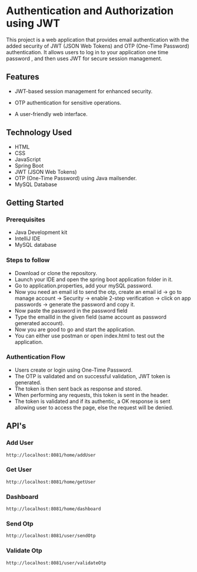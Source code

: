 
# Authentication and Authorization using JWT



This project is a web application that provides email authentication with the added security of JWT (JSON Web Tokens) and OTP (One-Time Password) authentication. It allows users to log in to your application one time password , and then uses JWT for secure session management. 
## Features

* JWT-based session management for enhanced security.

* OTP authentication for sensitive operations.

* A user-friendly web interface.


## Technology Used

* HTML
* CSS
* JavaScript
* Spring Boot
* JWT (JSON Web Tokens)
* OTP (One-Time Password) using Java mailsender.
* MySQL Database
## Getting Started

### Prerequisites
* Java Development kit
* IntelliJ IDE
* MySQL database

### Steps to follow
* Download or clone the repository.
* Launch your IDE and open the spring boot application folder in it.
* Go to application.properties, add your mySQL password.
* Now you need an email id to send the otp, create an email id -> go to manage account -> Security -> enable 2-step verification -> click on app passwords -> generate the password and copy it.
* Now paste the password in the password field
* Type the emailId in the given field (same account as password generated account).
* Now you are good to go and start the application.
* You can either use postman or open index.html to test out the application.
  
### Authentication Flow

*  Users create or login using One-Time Password.
* The OTP is validated and on successful validation, JWT token is generated.
* The token is then sent back as response and stored.
* When performing any requests, this token is sent in the header.
* The token is validated and if its authentic, a OK response is sent allowing user to access the page, else the request will be denied.


## API's
### Add User
    
    http://localhost:8081/home/addUser
    

### Get User
      
    http://localhost:8081/home/getUser
    

### Dashboard
    
    http://localhost:8081/home/dashboard


### Send Otp  
    
    http://localhost:8081/user/sendOtp


### Validate Otp
    
    http://localhost:8081/user/validateOtp



